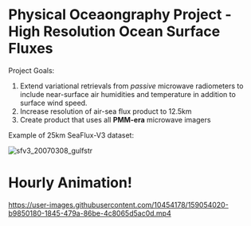 # Physical Oceaongraphy Project - High Resolution Ocean Surface Fluxes

Project Goals:
1. Extend variational retrievals from *passive* microwave radiometers to include near-surface air humidities and temperature in addition to surface wind speed.
2. Increase resolution of air-sea flux product to 12.5km
3. Create product that uses all **PMM-era** microwave imagers

Example of 25km SeaFlux-V3 dataset:

![sfv3_20070308_gulfstr](https://user-images.githubusercontent.com/10454178/159053702-37fc19ac-60ef-47d1-a1da-26b2362cd2ab.png)

# Hourly Animation!

https://user-images.githubusercontent.com/10454178/159054020-b9850180-1845-479a-86be-4c8065d5ac0d.mp4

